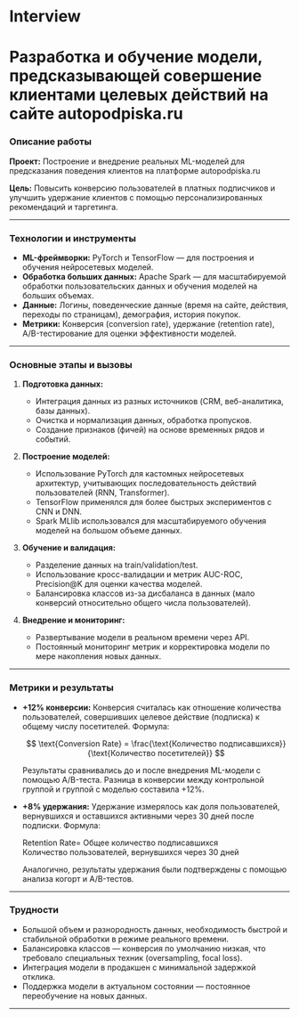 # Interview

# Разработка и обучение модели, предсказывающей совершение клиентами целевых действий на сайте autopodpiska.ru

### Описание работы

**Проект:** Построение и внедрение реальных ML-моделей для предсказания поведения клиентов на платформе autopodpiska.ru

**Цель:** Повысить конверсию пользователей в платных подписчиков и улучшить удержание клиентов с помощью персонализированных рекомендаций и таргетинга.

---

### Технологии и инструменты

* **ML-фреймворки:** PyTorch и TensorFlow — для построения и обучения нейросетевых моделей.
* **Обработка больших данных:** Apache Spark — для масштабируемой обработки пользовательских данных и обучения моделей на больших объемах.
* **Данные:** Логины, поведенческие данные (время на сайте, действия, переходы по страницам), демография, история покупок.
* **Метрики:** Конверсия (conversion rate), удержание (retention rate), A/B-тестирование для оценки эффективности моделей.

---

### Основные этапы и вызовы

1. **Подготовка данных:**

   * Интеграция данных из разных источников (CRM, веб-аналитика, базы данных).
   * Очистка и нормализация данных, обработка пропусков.
   * Создание признаков (фичей) на основе временных рядов и событий.

2. **Построение моделей:**

   * Использование PyTorch для кастомных нейросетевых архитектур, учитывающих последовательность действий пользователей (RNN, Transformer).
   * TensorFlow применялся для более быстрых экспериментов с CNN и DNN.
   * Spark MLlib использовался для масштабируемого обучения моделей на большом объеме данных.

3. **Обучение и валидация:**

   * Разделение данных на train/validation/test.
   * Использование кросс-валидации и метрик AUC-ROC, Precision\@K для оценки качества моделей.
   * Балансировка классов из-за дисбаланса в данных (мало конверсий относительно общего числа пользователей).

4. **Внедрение и мониторинг:**

   * Развертывание модели в реальном времени через API.
   * Постоянный мониторинг метрик и корректировка модели по мере накопления новых данных.

---

### Метрики и результаты

* **+12% конверсии:**
  Конверсия считалась как отношение количества пользователей, совершивших целевое действие (подписка) к общему числу посетителей.
  Формула:

  $$
  \text{Conversion Rate} = \frac{\text{Количество подписавшихся}}{\text{Количество посетителей}}
  $$

  Результаты сравнивались до и после внедрения ML-модели с помощью A/B-теста.
  Разница в конверсии между контрольной группой и группой с моделью составила +12%.

* **+8% удержания:**
  Удержание измерялось как доля пользователей, вернувшихся и оставшихся активными через 30 дней после подписки.
  Формула:


  Retention Rate= 
Общее количество подписавшихся
Количество пользователей, вернувшихся через 30 дней
​


  Аналогично, результаты удержания были подтверждены с помощью анализа когорт и A/B-тестов.

---

### Трудности

* Большой объем и разнородность данных, необходимость быстрой и стабильной обработки в режиме реального времени.
* Балансировка классов — конверсия по умолчанию низкая, что требовало специальных техник (oversampling, focal loss).
* Интеграция модели в продакшен с минимальной задержкой отклика.
* Поддержка модели в актуальном состоянии — постоянное переобучение на новых данных.

---

